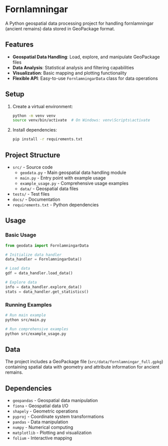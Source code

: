 # Fornlamningar

A Python geospatial data processing project for handling fornlamningar (ancient remains) data stored in GeoPackage format.

## Features

- **Geospatial Data Handling**: Load, explore, and manipulate GeoPackage files
- **Data Analysis**: Statistical analysis and filtering capabilities
- **Visualization**: Basic mapping and plotting functionality
- **Flexible API**: Easy-to-use `FornlamningarData` class for data operations

## Setup

1. Create a virtual environment:
   ```bash
   python -m venv venv
   source venv/bin/activate  # On Windows: venv\Scripts\activate
   ```

2. Install dependencies:
   ```bash
   pip install -r requirements.txt
   ```

## Project Structure

- `src/` - Source code
  - `geodata.py` - Main geospatial data handling module
  - `main.py` - Entry point with example usage
  - `example_usage.py` - Comprehensive usage examples
  - `data/` - Geospatial data files
- `tests/` - Test files
- `docs/` - Documentation
- `requirements.txt` - Python dependencies

## Usage

### Basic Usage

```python
from geodata import FornlamningarData

# Initialize data handler
data_handler = FornlamningarData()

# Load data
gdf = data_handler.load_data()

# Explore data
info = data_handler.explore_data()
stats = data_handler.get_statistics()
```

### Running Examples

```bash
# Run main example
python src/main.py

# Run comprehensive examples
python src/example_usage.py
```

## Data

The project includes a GeoPackage file (`src/data/fornlamningar_full.gpkg`) containing spatial data with geometry and attribute information for ancient remains.

## Dependencies

- `geopandas` - Geospatial data manipulation
- `fiona` - Geospatial data I/O
- `shapely` - Geometric operations
- `pyproj` - Coordinate system transformations
- `pandas` - Data manipulation
- `numpy` - Numerical computing
- `matplotlib` - Plotting and visualization
- `folium` - Interactive mapping
